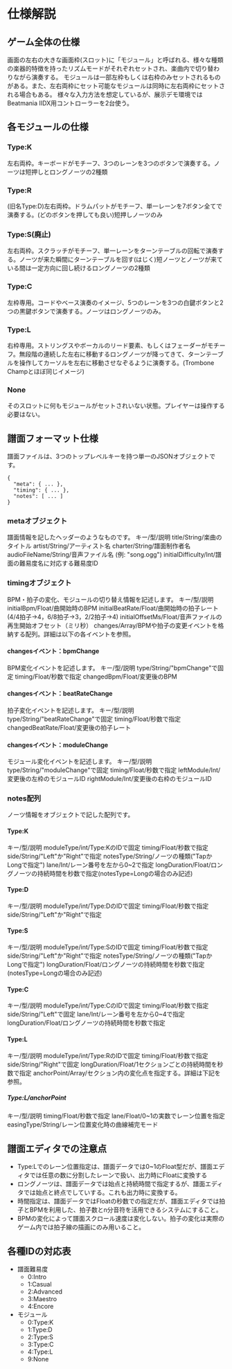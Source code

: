 # 仕様解説
## ゲーム全体の仕様
画面の左右の大きな画面枠(スロット)に「モジュール」と呼ばれる、様々な種類の楽器的特徴を持ったリズムモードがそれぞれセットされ、楽曲内で切り替わりながら演奏する。
モジュールは一部左枠もしくは右枠のみセットされるものがある。また、左右両枠にセット可能なモジュールは同時に左右両枠にセットされる場合もある。
様々な入力方法を想定しているが、展示デモ環境ではBeatmania IIDX用コントローラーを2台使う。
## 各モジュールの仕様
### Type:K
左右両枠。キーボードがモチーフ、3つのレーンを3つのボタンで演奏する。ノーツは短押しとロングノーツの2種類
### Type:R
(旧名Type:D)左右両枠。ドラムパットがモチーフ、単一レーンを7ボタン全てで演奏する。(どのボタンを押しても良い)短押しノーツのみ
### Type:S(廃止)
左右両枠。スクラッチがモチーフ、単一レーンをターンテーブルの回転で演奏する。ノーツが来た瞬間にターンテーブルを回す(はじく)短ノーツとノーツが来ている間は一定方向に回し続けるロングノーツの2種類
### Type:C
左枠専用。コードやベース演奏のイメージ、5つのレーンを3つの白鍵ボタンと2つの黒鍵ボタンで演奏する。ノーツはロングノーツのみ。
### Type:L
右枠専用。ストリングスやボーカルのリード要素、もしくはフェーダーがモチーフ。無段階の連続した左右に移動するロングノーツが降ってきて、ターンテーブルを操作してカーソルを左右に移動させなぞるように演奏する。(Trombone Champとほぼ同じイメージ)
### None
そのスロットに何もモジュールがセットされいない状態。プレイヤーは操作する必要はない。
## 譜面フォーマット仕様
譜面ファイルは、3つのトップレベルキーを持つ単一のJSONオブジェクトです。
```
{
  "meta": { ... },
  "timing": { ... },
  "notes": [ ... ]
}
```
### metaオブジェクト
譜面情報を記したヘッダーのようなものです。
キー/型/説明
title/String/楽曲のタイトル
artist/String/アーティスト名
charter/String/譜面制作者名
audioFileName/String/音声ファイル名 (例: "song.ogg")
initialDifficulty/Int/譜面の難易度名に対応する難易度ID
### timingオブジェクト
BPM・拍子の変化、モジュールの切り替え情報を記述します。
キー/型/説明
initialBpm/Float/曲開始時のBPM
initialBeatRate/Float/曲開始時の拍子レート(4/4拍子→4，6/8拍子→3，2/2拍子→4)
initialOffsetMs/Float/音声ファイルの再生開始オフセット（ミリ秒）
changes/Array/BPMや拍子の変更イベントを格納する配列。詳細は以下の各イベントを参照。
#### changesイベント：bpmChange
BPM変化イベントを記述します。
キー/型/説明
type/String/"bpmChange"で固定
timing/Float/秒数で指定
changedBpm/Float/変更後のBPM
#### changesイベント：beatRateChange
拍子変化イベントを記述します。
キー/型/説明
type/String/"beatRateChange"で固定
timing/Float/秒数で指定
changedBeatRate/Float/変更後の拍子レート
#### changesイベント：moduleChange
モジュール変化イベントを記述します。
キー/型/説明
type/String/"moduleChange"で固定
timing/Float/秒数で指定
leftModule/Int/変更後の左枠のモジュールID
rightModule/Int/変更後の右枠のモジュールID
### notes配列
ノーツ情報をオブジェクトで記した配列です。
#### Type:K
キー/型/説明
moduleType/int/Type:KのIDで固定
timing/Float/秒数で指定
side/String/"Left"か"Right"で指定
notesType/String/ノーツの種類("TapかLongで指定")
lane/Int/レーン番号を左から0~2で指定
longDuration/Float/ロングノーツの持続時間を秒数で指定(notesType=Longの場合のみ記述)
#### Type:D
キー/型/説明
moduleType/int/Type:DのIDで固定
timing/Float/秒数で指定
side/String/"Left"か"Right"で指定
#### Type:S
キー/型/説明
moduleType/int/Type:SのIDで固定
timing/Float/秒数で指定
side/String/"Left"か"Right"で指定
notesType/String/ノーツの種類("TapかLongで指定")
longDuration/Float/ロングノーツの持続時間を秒数で指定(notesType=Longの場合のみ記述)
#### Type:C
キー/型/説明
moduleType/int/Type:CのIDで固定
timing/Float/秒数で指定
side/String/"Left"で固定
lane/Int/レーン番号を左から0~4で指定
longDuration/Float/ロングノーツの持続時間を秒数で指定
#### Type:L
キー/型/説明
moduleType/int/Type:RのIDで固定
timing/Float/秒数で指定
side/String/"Right"で固定
longDuration/Float/1セクションごとの持続時間を秒数で指定
anchorPoint/Array/セクション内の変化点を指定する。詳細は下記を参照。
##### Type:L/anchorPoint
キー/型/説明
timing/Float/秒数で指定
lane/Float/0~1の実数でレーン位置を指定
easingType/String/レーン位置変化時の曲線補完モード
## 譜面エディタでの注意点
- Type:Lでのレーン位置指定は、譜面データでは0~1のFloat型だが、譜面エディタでは任意の数に分割したレーンで扱い、出力時にFloatに変換する
- ロングノーツは、譜面データでは始点と持続時間で指定するが、譜面エディタでは始点と終点でしていする。これも出力時に変換する。
- 時間指定は、譜面データではFloatの秒数での指定だが、譜面エディタでは拍子とBPMを利用した、拍子数とn分音符を活用できるシステムにすること。
- BPMの変化によって譜面スクロール速度は変化しない。拍子の変化は実際のゲーム内では拍子線の描画にのみ用いること。
## 各種IDの対応表
- 譜面難易度
  - 0:Intro
  - 1:Casual
  - 2:Advanced
  - 3:Maestro
  - 4:Encore
- モジュール
  - 0:Type:K
  - 1:Type:D
  - 2:Type:S
  - 3:Type:C
  - 4:Type:L
  - 9:None
